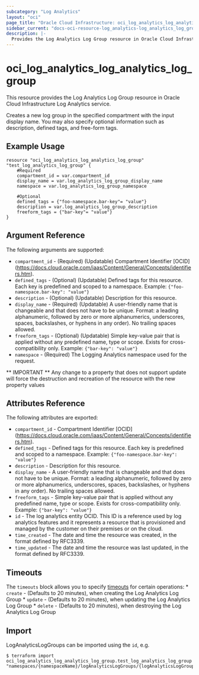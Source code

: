 ```yaml
---
subcategory: "Log Analytics"
layout: "oci"
page_title: "Oracle Cloud Infrastructure: oci_log_analytics_log_analytics_log_group"
sidebar_current: "docs-oci-resource-log_analytics-log_analytics_log_group"
description: |-
  Provides the Log Analytics Log Group resource in Oracle Cloud Infrastructure Log Analytics service
---
```


# oci_log_analytics_log_analytics_log_group
This resource provides the Log Analytics Log Group resource in Oracle Cloud Infrastructure Log Analytics service.

Creates a new log group in the specified compartment with the input display name. You may also specify optional information such as description, defined tags, and free-form tags.


## Example Usage

```hcl
resource "oci_log_analytics_log_analytics_log_group" "test_log_analytics_log_group" {
	#Required
	compartment_id = var.compartment_id
	display_name = var.log_analytics_log_group_display_name
	namespace = var.log_analytics_log_group_namespace

	#Optional
	defined_tags = {"foo-namespace.bar-key"= "value"}
	description = var.log_analytics_log_group_description
	freeform_tags = {"bar-key"= "value"}
}
```

## Argument Reference

The following arguments are supported:

* `compartment_id` - (Required) (Updatable) Compartment Identifier [OCID] (https://docs.cloud.oracle.com/iaas/Content/General/Concepts/identifiers.htm).
* `defined_tags` - (Optional) (Updatable) Defined tags for this resource. Each key is predefined and scoped to a namespace. Example: `{"foo-namespace.bar-key": "value"}` 
* `description` - (Optional) (Updatable) Description for this resource. 
* `display_name` - (Required) (Updatable) A user-friendly name that is changeable and that does not have to be unique. Format: a leading alphanumeric, followed by zero or more alphanumerics, underscores, spaces, backslashes, or hyphens in any order). No trailing spaces allowed. 
* `freeform_tags` - (Optional) (Updatable) Simple key-value pair that is applied without any predefined name, type or scope. Exists for cross-compatibility only. Example: `{"bar-key": "value"}` 
* `namespace` - (Required) The Logging Analytics namespace used for the request. 


** IMPORTANT **
Any change to a property that does not support update will force the destruction and recreation of the resource with the new property values

## Attributes Reference

The following attributes are exported:

* `compartment_id` - Compartment Identifier [OCID] (https://docs.cloud.oracle.com/iaas/Content/General/Concepts/identifiers.htm).
* `defined_tags` - Defined tags for this resource. Each key is predefined and scoped to a namespace. Example: `{"foo-namespace.bar-key": "value"}` 
* `description` - Description for this resource. 
* `display_name` - A user-friendly name that is changeable and that does not have to be unique. Format: a leading alphanumeric, followed by zero or more alphanumerics, underscores, spaces, backslashes, or hyphens in any order). No trailing spaces allowed. 
* `freeform_tags` - Simple key-value pair that is applied without any predefined name, type or scope. Exists for cross-compatibility only. Example: `{"bar-key": "value"}` 
* `id` - The log analytics entity OCID. This ID is a reference used by log analytics features and it represents a resource that is provisioned and managed by the customer on their premises or on the cloud. 
* `time_created` - The date and time the resource was created, in the format defined by RFC3339. 
* `time_updated` - The date and time the resource was last updated, in the format defined by RFC3339. 

## Timeouts

The `timeouts` block allows you to specify [timeouts](https://registry.terraform.io/providers/hashicorp/oci/latest/docs/guides/changing_timeouts) for certain operations:
	* `create` - (Defaults to 20 minutes), when creating the Log Analytics Log Group
	* `update` - (Defaults to 20 minutes), when updating the Log Analytics Log Group
	* `delete` - (Defaults to 20 minutes), when destroying the Log Analytics Log Group


## Import

LogAnalyticsLogGroups can be imported using the `id`, e.g.

```
$ terraform import oci_log_analytics_log_analytics_log_group.test_log_analytics_log_group "namespaces/{namespaceName}/logAnalyticsLogGroups/{logAnalyticsLogGroupId}" 
```

